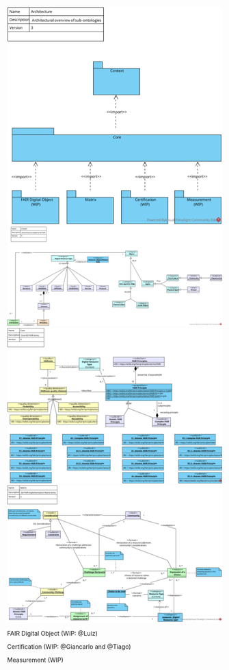 ![Architecture](https://github.com/go-fair-ins/GO-FAIR-Ontology/blob/master/Diagrams/Architecture.svg)
![Context](https://github.com/go-fair-ins/GO-FAIR-Ontology/blob/master/Diagrams/Context.svg)
![Core](https://github.com/go-fair-ins/GO-FAIR-Ontology/blob/master/Diagrams/Core.svg)
![Matrix](https://github.com/go-fair-ins/GO-FAIR-Ontology/blob/master/Diagrams/Matrix.svg)

FAIR Digital Object (WIP: @Luiz)

Certification (WIP: @Giancarlo and @Tiago)

Measurement (WIP)
